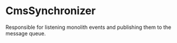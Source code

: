 # CmsSynchronizer

Responsible for listening monolith events and publishing them to the message queue.
